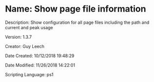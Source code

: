 ﻿# Name: Show page file information

Description: Show configuration for all page files including the path and current and peak usage

Version: 1.3.7

Creator: Guy Leech

Date Created: 10/12/2018 19:48:29

Date Modified: 11/26/2018 14:22:01

Scripting Language: ps1

